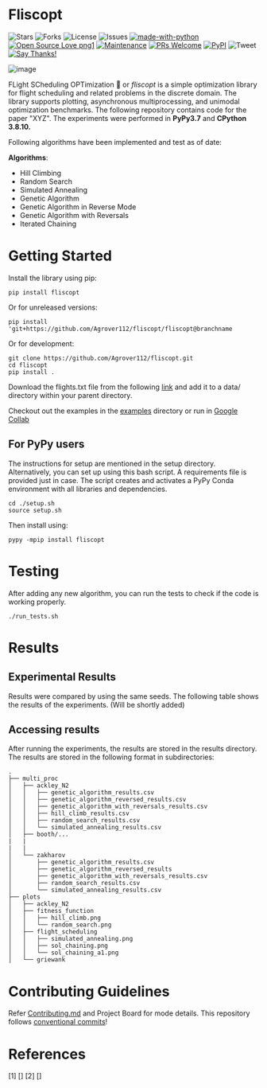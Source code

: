 # Fliscopt 
![Stars](https://img.shields.io/github/stars/Agrover112/fliscopt) ![Forks](	https://img.shields.io/github/forks/Agrover112/fliscopt) ![License](https://img.shields.io/github/license/Agrover112/fliscopt)  ![Issues](https://img.shields.io/github/issues/Agrover112/fliscopt) 
[![made-with-python](https://img.shields.io/badge/Made%20with-Python-1f425f.svg)](https://www.python.org/)
[![Open Source Love png1](https://badges.frapsoft.com/os/v1/open-source.png?v=103)](https://github.com/ellerbrock/open-source-badges/)
[![Maintenance](https://img.shields.io/badge/Maintained%3F-yes-green.svg)](https://GitHub.com/CharlesAverill/satyrn/graphs/commit-activity)
[![PRs Welcome](https://img.shields.io/badge/PRs-welcome-brightgreen.svg?style=flat-square)](http://makeapullrequest.com)
[![PyPI](https://img.shields.io/pypi/v/fliscopt)](https://pypi.org/project/fliscopt/)
![Tweet](https://img.shields.io/twitter/url?url=https%3A%2F%2Fgithub.com%2FAgrover112%2Ffliscopt)
[![Say Thanks!](https://img.shields.io/badge/Say%20Thanks-!-1EAEDB.svg)](https://saythanks.io/to/Agrover112)

![image](https://github.com/Anik-Bardhan/fliscopt/blob/Anik-Bardhan-add-graphic/images/fliscopt_graphic.jpg)

FLight SCheduling OPTimization 🛫 or *fliscopt* is a simple optimization library for flight scheduling and related problems in the discrete domain. The library supports plotting, asynchronous multiprocessing, and unimodal optimization benchmarks.
The following repository contains code for the paper "XYZ". The experiments were performed in **PyPy3.7** and **CPython 3.8.10.**

Following algorithms have been implemented and test as of date:

**Algorithms**:
- Hill Climbing 
- Random Search 
- Simulated Annealing 
- Genetic Algorithm 
- Genetic Algorithm in Reverse Mode
- Genetic  Algorithm with Reversals
- Iterated Chaining

 


# Getting Started

Install the library using pip:
```
pip install fliscopt
```
Or for unreleased versions:
```
pip install 'git+https://github.com/Agrover112/fliscopt/fliscopt@branchname
```
Or for development:
```
git clone https://github.com/Agrover112/fliscopt.git
cd fliscopt
pip install .
```

Download the flights.txt file from the following [link](https://drive.google.com/file/d/1-wxzUMLloeF1tGYEVHvBG_Dh6jfZ-pzR/view) and add it to a data/ directory within your parent directory.

Checkout out the examples in the [examples](https://github.com/Agrover112/fliscopt/tree/master/examples) directory or run in [Google Collab](https://colab.research.google.com/drive/1C9tPvDvauUPxxkL4ItGYP1Azlg6NUBaW?usp=sharing)

## For PyPy users
The instructions for setup are mentioned in the setup directory. Alternatively, you can set up using this bash script. A requirements file is provided just in case.
The script creates and activates a PyPy Conda environment with all libraries and dependencies.
```
cd ./setup.sh
source setup.sh
```
Then install using:

```
pypy -mpip install fliscopt
```
# Testing
After adding any new algorithm, you can run the tests to check if the code is working properly.
```
./run_tests.sh
```

# Results

## Experimental Results
Results were compared by using the same seeds. The following table shows the results of the experiments.
(Will be shortly added)

## Accessing results
After running the experiments, the results are stored in the results directory. The results are stored in the following format in subdirectories:
```
.
├── multi_proc
│   ├── ackley_N2
│   │   ├── genetic_algorithm_results.csv
│   │   ├── genetic_algorithm_reversed_results.csv
│   │   ├── genetic_algorithm_with_reversals_results.csv
│   │   ├── hill_climb_results.csv
│   │   ├── random_search_results.csv
│   │   └── simulated_annealing_results.csv
│   ├── booth/...
|   |
|   |
│   └── zakharov
│       ├── genetic_algorithm_results.csv
│       ├── genetic_algorithm_reversed_results                  
│       ├── genetic_algorithm_with_reversals_results.csv
│       ├── random_search_results.csv
│       └── simulated_annealing_results.csv
├── plots
│   ├── ackley_N2
│   ├── fitness_function
│   │   ├── hill_climb.png
│   │   └── random_search.png
│   ├── flight_scheduling
│   │   ├── simulated_annealing.png
│   │   ├── sol_chaining.png
│   │   └── sol_chaining_a1.png
│   └── griewank
```





# Contributing Guidelines
Refer [Contributing.md](./CONTRIBUTING.md) and Project Board for mode details.
This repository follows [conventional commits](https://www.conventionalcommits.org/en/v1.0.0/)!
# References
[1] []
[2] []    
